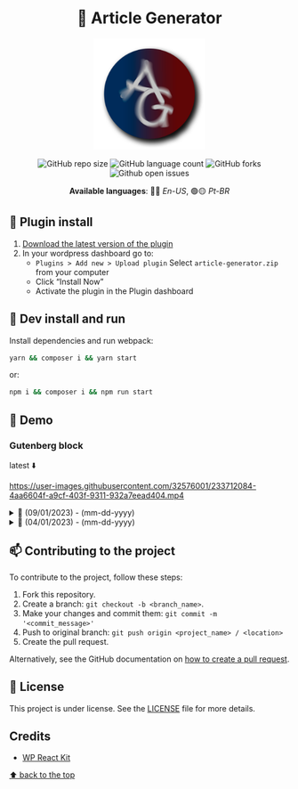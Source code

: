 
<div align="center">

# 🤖 Article Generator

  <img width="200" src="assets/images/article-gen-logo.png" alt="logo">
  
![GitHub repo size](https://img.shields.io/github/repo-size/cleissonbarbosa/article-generator?style=for-the-badge)
![GitHub language count](https://img.shields.io/github/languages/count/cleissonbarbosa/article-generator?style=for-the-badge)
![GitHub forks](https://img.shields.io/github/forks/cleissonbarbosa/article-generator?style=for-the-badge)
![Github open issues](https://img.shields.io/github/issues/cleissonbarbosa/article-generator?style=for-the-badge)
  
**Available languages**: 	🔵🔴 *En-US*, 🟢🟡 *Pt-BR*

</div>

## 🔌 Plugin install
1. [Download the latest version of the plugin](https://github.com/cleissonbarbosa/article-generator/releases/latest)
2. In your wordpress dashboard go to:
    - `Plugins > Add new > Upload plugin` Select `article-generator.zip` from your computer
    - Click “Install Now”
    - Activate the plugin in the Plugin dashboard


## 💾 Dev install and run

Install dependencies and run webpack:
```sh
yarn && composer i && yarn start
```
or:
```sh
npm i && composer i && npm run start
```

## 👀 Demo
### Gutenberg block

latest ⬇️

https://user-images.githubusercontent.com/32576001/233712084-4aa6604f-a9cf-403f-9311-932a7eead404.mp4
<details>
  <summary>📅 (09/01/2023) - (mm-dd-yyyy)</summary>
  
  https://user-images.githubusercontent.com/32576001/230790257-b19f7902-e5c6-4668-9e23-e4ce359b397f.mp4
  
</details>    
<details>
  <summary>📅 (04/01/2023) - (mm-dd-yyyy)</summary>
  
  https://user-images.githubusercontent.com/32576001/230542799-91808ec8-5350-45a2-96f0-7e057df4c665.mp4
  
</details>    


## 📫 Contributing to the project

To contribute to the project, follow these steps:

1. Fork this repository.
2. Create a branch: `git checkout -b <branch_name>`.
3. Make your changes and commit them: `git commit -m '<commit_message>'`
4. Push to original branch: `git push origin <project_name> / <location>`
5. Create the pull request.

Alternatively, see the GitHub documentation on [how to create a pull request](https://help.github.com/en/github/collaborating-with-issues-and-pull-requests/creating-a-pull-request).

## 📝 License

This project is under license. See the [LICENSE](LICENSE.txt) file for more details.

## Credits

- [WP React Kit](https://github.com/ManiruzzamanAkash/wp-react-kit)

[⬆ back to the top](#-article-generator)<br>
